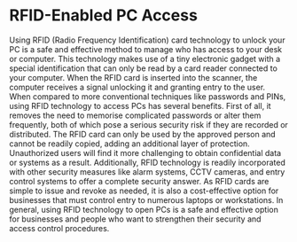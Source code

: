 # RFID-Enabled PC Access
Using RFID (Radio Frequency Identification) card technology to unlock your PC is a safe and effective method to manage who has access to your desk or computer. This technology makes use of a tiny electronic gadget with a special identification that can only be read by a card reader connected to your computer. When the RFID card is inserted into the scanner, the computer receives a signal unlocking it and granting entry to the user.
When compared to more conventional techniques like passwords and PINs, using RFID technology to access PCs has several benefits. First of all, it removes the need to memorise complicated passwords or alter them frequently, both of which pose a serious security risk if they are recorded or distributed. The RFID card can only be used by the approved person and cannot be readily copied, adding an additional layer of protection. Unauthorized users will find it more challenging to obtain confidential data or systems as a result.
Additionally, RFID technology is readily incorporated with other security measures like alarm systems, CCTV cameras, and entry control systems to offer a complete security answer. As RFID cards are simple to issue and revoke as needed, it is also a cost-effective option for businesses that must control entry to numerous laptops or workstations.
In general, using RFID technology to open PCs is a safe and effective option for businesses and people who want to strengthen their security and access control procedures.
